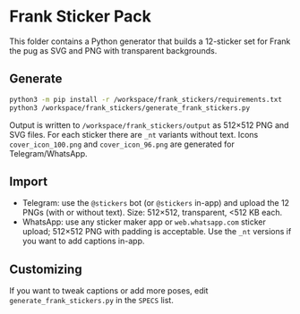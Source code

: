 # Frank Sticker Pack

This folder contains a Python generator that builds a 12-sticker set for Frank the pug as SVG and PNG with transparent backgrounds.

## Generate

```bash
python3 -m pip install -r /workspace/frank_stickers/requirements.txt
python3 /workspace/frank_stickers/generate_frank_stickers.py
```

Output is written to `/workspace/frank_stickers/output` as 512×512 PNG and SVG files. For each sticker there are `_nt` variants without text. Icons `cover_icon_100.png` and `cover_icon_96.png` are generated for Telegram/WhatsApp.

## Import
- Telegram: use the `@stickers` bot (or `@stickers` in-app) and upload the 12 PNGs (with or without text). Size: 512×512, transparent, <512 KB each.
- WhatsApp: use any sticker maker app or `web.whatsapp.com` sticker upload; 512×512 PNG with padding is acceptable. Use the `_nt` versions if you want to add captions in-app.

## Customizing
If you want to tweak captions or add more poses, edit `generate_frank_stickers.py` in the `SPECS` list.